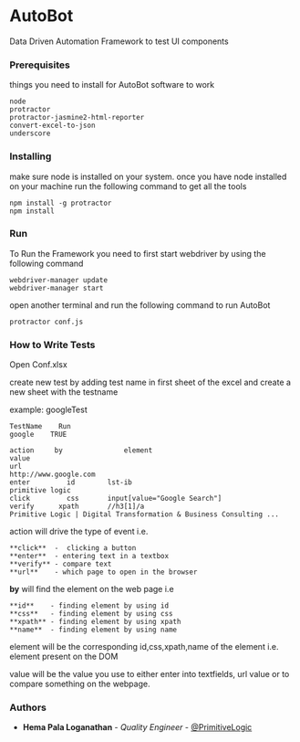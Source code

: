 # AutoBot

Data Driven Automation Framework to test UI components

### Prerequisites

things you need to install for AutoBot software to work

```
node
protractor
protractor-jasmine2-html-reporter
convert-excel-to-json
underscore

```
### Installing

make sure node is installed on your system.
once you have node installed on your machine run the following command to get all the tools

```
npm install -g protractor
npm install
```

### Run

To Run the Framework you need to first start webdriver by using the following command

```
webdriver-manager update
webdriver-manager start
```

open another terminal and run the following command to run AutoBot

```
protractor conf.js
```

### How to Write Tests

Open Conf.xlsx

create new test by adding test name in first sheet of the excel and create a new sheet with the testname 

example: googleTest

```
TestName	Run
google	  TRUE
```

```
action	   by	            element	                                  value
url			                                                http://www.google.com
enter	      id	    lst-ib	                                primitive logic
click	      css	    input[value="Google Search"]	
verify	    xpath	    //h3[1]/a	                                Primitive Logic | Digital Transformation & Business Consulting ... 
```
action will drive the type of event i.e. 
```
**click**  -  clicking a button
**enter**  - entering text in a textbox
**verify** - compare text
**url**    - which page to open in the browser
```

**by** will find the element on the web page i.e

```
**id**    - finding element by using id
**css**   - finding element by using css
**xpath** - finding element by using xpath
**name**  - finding element by using name
```
element will be the corresponding id,css,xpath,name of the element i.e. element present on the DOM

value will be the value you use to either enter into textfields, url value or to compare something on the webpage.

### Authors

* **Hema Pala Loganathan** - *Quality Engineer* - [@PrimitiveLogic](https://www.primitivelogic.com/)

